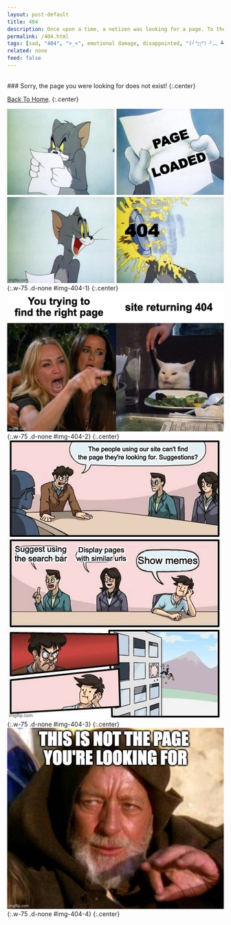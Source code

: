 ```yaml
---
layout: post-default
title: 404
description: Once upon a time, a netizen was looking for a page. To their dismay, they got this disappointing article.
permalink: /404.html
tags: [sad, "404", ">_<", emotional damage, disappointed, "(╯°□°）╯︵ ┻━┻"]
related: none
feed: false
---
```

<br/>
### Sorry, the page you were looking for does not exist!
{:.center}

[Back To Home]({{site.url}}{{site.baseurl}}).
{:.center}

![](/assets/img/posts/memes/404-1.jpg){:.w-75 .d-none #img-404-1}
{:.center}
![](/assets/img/posts/memes/404-2.jpg){:.w-75 .d-none #img-404-2}
{:.center}
![](/assets/img/posts/memes/404-3.jpg){:.w-75 .d-none #img-404-3}
{:.center}
![](/assets/img/posts/memes/404-4.jpg){:.w-75 .d-none #img-404-4}
{:.center}

